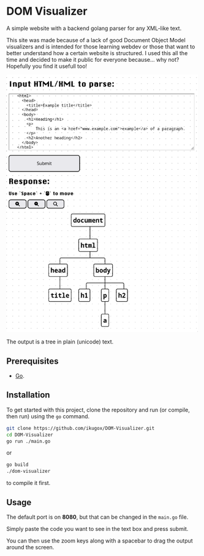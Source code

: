 # DOM Visualizer

A simple website with a backend golang parser for any XML-like text.

This site was made because of a lack of good Document Object Model visualizers and is intended for those learning webdev or those that want to better understand how a certain website is structured. I used this all the time and decided to make it public for everyone because... why not? Hopefully you find it usefull too!

<img src="example.png" alt="website screenshot" width="500"/>

The output is a tree in plain (unicode) text.

## Prerequisites

- [Go](https://go.dev).

## Installation

To get started with this project, clone the repository and run (or compile, then run) using the `go` command.

```bash
git clone https://github.com/ikugox/DOM-Visualizer.git
cd DOM-Visualizer
go run ./main.go
```
or
```bash
go build
./dom-visualizer
```
to compile it first.

## Usage

The default port is on **8080**, but that can be changed in the `main.go` file.

Simply paste the code you want to see in the text box and press submit.

You can then use the zoom keys along with a spacebar to drag the output around the screen.
